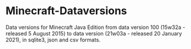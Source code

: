 # Minecraft-Dataversions

Data versions for Minecraft Java Edition from data version 100 (15w32a - released 5 August 2015) to data version  (21w03a - released 20 January 2021), in sqlite3, json and csv formats.



